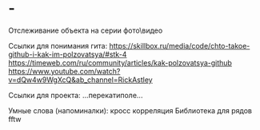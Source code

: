 # -
Отслеживание объекта на серии фото\видео

Ссылки для понимания гита:
https://skillbox.ru/media/code/chto-takoe-github-i-kak-im-polzovatsya/#stk-4
https://timeweb.com/ru/community/articles/kak-polzovatsya-github
https://www.youtube.com/watch?v=dQw4w9WgXcQ&ab_channel=RickAstley


Ссылки для проекта:
...перекатиполе...


Умные слова (напоминалки):
кросс корреляция
Библиотека для рядов fftw
